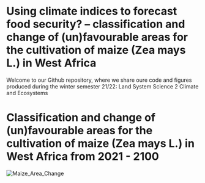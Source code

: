 # Using climate indices to forecast food security? – classification and change of (un)favourable areas for the cultivation of maize (Zea mays L.) in West Africa


Welcome to our Github repository, where we share oure code and figures produced during the winter semester 21/22: Land System Science 2 Climate and Ecosystems




# Classification and change of (un)favourable areas for the cultivation of maize (Zea mays L.) in West Africa from 2021 - 2100
![Maize_Area_Change](https://github.com/JonnyReGIF/Classification-and-change-of-favourable-areas-of-maize-in-West-Africa/blob/c649bb1d39d97a06dcf0f30d8f1e9cb8c8d28d9d/TPD_GIF_2021_2100_9.gif)
